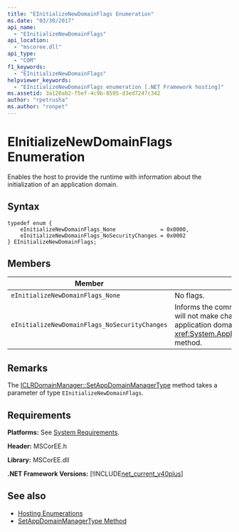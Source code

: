 ```yaml
---
title: "EInitializeNewDomainFlags Enumeration"
ms.date: "03/30/2017"
api_name: 
  - "EInitializeNewDomainFlags"
api_location: 
  - "mscoree.dll"
api_type: 
  - "COM"
f1_keywords: 
  - "EInitializeNewDomainFlags"
helpviewer_keywords: 
  - "EInitializeNewDomainFlags enumeration [.NET Framework hosting]"
ms.assetid: 3a120ab2-f5ef-4c9b-8595-d3ed7247c342
author: "rpetrusha"
ms.author: "ronpet"
---
```

# EInitializeNewDomainFlags Enumeration
Enables the host to provide the runtime with information about the initialization of an application domain.  
  
## Syntax  
  
```  
typedef enum {  
    eInitializeNewDomainFlags_None              = 0x0000,  
    eInitializeNewDomainFlags_NoSecurityChanges = 0x0002  
} EInitializeNewDomainFlags;  
```  
  
## Members  
  
|Member|Description|  
|------------|-----------------|  
|`eInitializeNewDomainFlags_None`|No flags.|  
|`eInitializeNewDomainFlags_NoSecurityChanges`|Informs the common language runtime (CLR) that the host will not make changes to the security state of the application domain in the <xref:System.AppDomainManager.InitializeNewDomain%2A> method.|  
  
## Remarks  
 The [ICLRDomainManager::SetAppDomainManagerType](../../../../docs/framework/unmanaged-api/hosting/iclrdomainmanager-setappdomainmanagertype-method.md) method takes a parameter of type `EInitializeNewDomainFlags`.  
  
## Requirements  
 **Platforms:** See [System Requirements](../../../../docs/framework/get-started/system-requirements.md).  
  
 **Header:** MSCorEE.h  
  
 **Library:** MSCorEE.dll  
  
 **.NET Framework Versions:** [!INCLUDE[net_current_v40plus](../../../../includes/net-current-v40plus-md.md)]  
  
## See also
- [Hosting Enumerations](../../../../docs/framework/unmanaged-api/hosting/hosting-enumerations.md)
- [SetAppDomainManagerType Method](../../../../docs/framework/unmanaged-api/hosting/iclrdomainmanager-setappdomainmanagertype-method.md)
